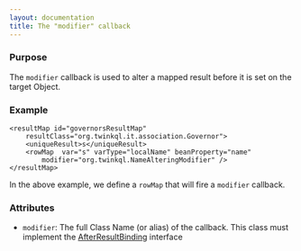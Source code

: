```yaml
---
layout: documentation
title: The "modifier" callback
---
```


### Purpose
The ```modifier``` callback is used to alter a mapped result before it is set on the target Object.

### Example
	<resultMap id="governorsResultMap"
		resultClass="org.twinkql.it.association.Governor">
		<uniqueResult>s</uniqueResult>
		<rowMap  var="s" varType="localName" beanProperty="name" 
			modifier="org.twinkql.NameAlteringModifier" />
	</resultMap>

In the above example, we define a ```rowMap``` that will fire a ```modifier``` callback.

### Attributes

 * ```modifier```: The full Class Name (or alias) of the callback. This class must implement the [AfterResultBinding](../maven-site/apidocs/org/twinkql/result/callback/Modifier.html) interface
